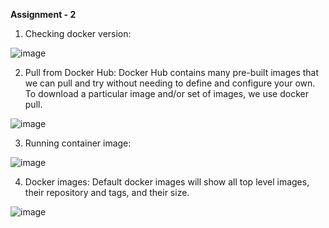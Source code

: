 **Assignment - 2**

1. Checking docker version:

![image](https://user-images.githubusercontent.com/65436867/196176731-6a429914-32ad-4410-9ba2-e8b33fb00734.png)


2. Pull from Docker Hub: Docker Hub contains many pre-built images that we can pull and try without needing to define and configure your own. To download a particular image and/or set of images, we use docker pull.

![image](https://user-images.githubusercontent.com/65436867/196176912-453a6d0a-3c12-429f-9e14-a8ba9217ffb4.png)


3. Running container image:

![image](https://user-images.githubusercontent.com/65436867/196177291-18f2f38c-4d83-40c4-9027-f00a0c6c2f95.png)


4. Docker images: Default docker images will show all top level images, their repository and tags, and their size.

![image](https://user-images.githubusercontent.com/65436867/196178167-4f4d311f-cbb2-4110-9685-b438866224c0.png)

